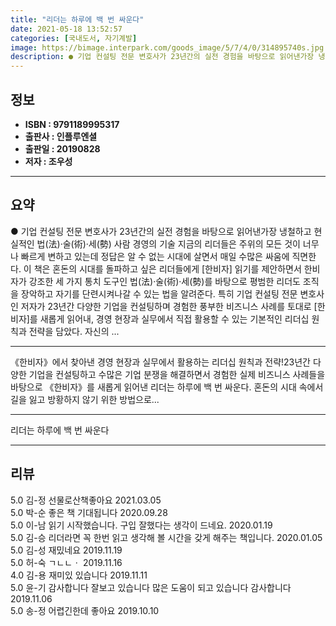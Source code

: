 ```yaml
---
title: "리더는 하루에 백 번 싸운다"
date: 2021-05-18 13:52:57
categories: [국내도서, 자기계발]
image: https://bimage.interpark.com/goods_image/5/7/4/0/314895740s.jpg
description: ● 기업 컨설팅 전문 변호사가 23년간의 실전 경험을 바탕으로 읽어낸가장 냉철하고 현실적인 법(法)·술(術)·세(勢) 사람 경영의 기술 지금의 리더들은 주위의 모든 것이 너무나 빠르게 변하고 있는데 정답은 알 수 없는 시대에 살면서 매일 수많은 싸움에 직면한다. 이 책은 혼돈의 시대를
---
```


## **정보**

- **ISBN : 9791189995317**
- **출판사 : 인플루엔셜**
- **출판일 : 20190828**
- **저자 : 조우성**

------



## **요약**

●  기업 컨설팅 전문 변호사가 23년간의 실전 경험을 바탕으로 읽어낸가장 냉철하고 현실적인 법(法)·술(術)·세(勢) 사람 경영의 기술 지금의 리더들은 주위의 모든 것이 너무나 빠르게 변하고 있는데 정답은 알 수 없는 시대에 살면서 매일 수많은 싸움에 직면한다. 이 책은 혼돈의 시대를 돌파하고 싶은 리더들에게 [한비자] 읽기를 제안하면서 한비자가 강조한 세 가지 통치 도구인 법(法)·술(術)·세(勢)를 바탕으로 평범한 리더도 조직을 장악하고 자기를 단련시켜나갈 수 있는 법을 알려준다. 특히 기업 컨설팅 전문 변호사인 저자가 23년간 다양한 기업을 컨설팅하며 경험한 풍부한 비즈니스 사례를 토대로 [한비자]를 새롭게 읽어내, 경영 현장과 실무에서 직접 활용할 수 있는 기본적인 리더십 원칙과 전략을 담았다. 자신의 ...

------

《한비자》에서 찾아낸 경영 현장과 실무에서 활용하는 리더십 원칙과 전략!23년간 다양한 기업을 컨설팅하고 수많은 기업 분쟁을 해결하면서 경험한 실제 비즈니스 사례들을 바탕으로 《한비자》를 새롭게 읽어낸 리더는 하루에 백 번 싸운다. 혼돈의 시대 속에서 길을 잃고 방황하지 않기 위한 방법으로... 

------


리더는 하루에 백 번 싸운다 

------


## **리뷰** 

5.0 김-정 선물로산책좋아요 2021.03.05 <br/>5.0 박-순 좋은 책 기대됩니다 2020.09.28 <br/>5.0 이-남 읽기 시작했습니다. 구입 잘했다는 생각이 드네요. 2020.01.19 <br/>5.0 김-승 리더라면 꼭 한번 읽고 생각해 볼 시간을 갖게 해주는 책입니다. 2020.01.05 <br/>5.0 김-성 재밌네요
 2019.11.19 <br/>5.0 허-숙 ㄱㄴㄴㆍ 2019.11.16 <br/>4.0 김-용 재미있 있습니다 2019.11.11 <br/>5.0 윤-기 감사합니다 잘보고 있습니다 많은 도움이 되고 있습니다
감사합니다 2019.11.06 <br/>5.0 송-정 어렵긴한데 좋아요 2019.10.10 <br/>